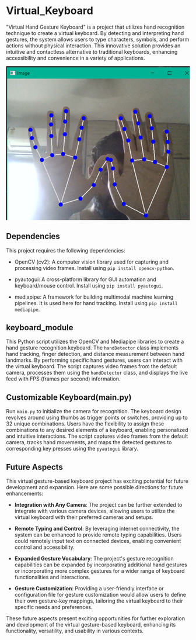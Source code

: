 # Virtual_Keyboard
 "Virtual Hand Gesture Keyboard" is a project that utilizes hand recognition technique to create a virtual keyboard. By detecting and interpreting hand gestures, the system allows users to type characters, symbols, and perform actions without physical interaction. This innovative solution provides an intuitive and contactless alternative to traditional keyboards, enhancing accessibility and convenience in a variety of applications.

![Alt text](hand_recognition.png)

## Dependencies

This project requires the following dependencies:

- OpenCV (cv2): A computer vision library used for capturing and processing video frames. Install using `pip install opencv-python`.

- pyautogui: A cross-platform library for GUI automation and keyboard/mouse control. Install using `pip install pyautogui`.

- mediapipe: A framework for building multimodal machine learning pipelines. It is used here for hand tracking. Install using `pip install mediapipe`.

 ## keyboard_module

This Python script utilizes the OpenCV and Mediapipe libraries to create a hand gesture recognition keyboard. The `handDetector` class implements hand tracking, finger detection, and distance measurement between hand landmarks. By performing specific hand gestures, users can interact with the virtual keyboard. The script captures video frames from the default camera, processes them using the `handDetector` class, and displays the live feed with FPS (frames per second) information.

## Customizable Keyboard(main.py)

Run `main.py` to initialize the camera for recognition. The keyboard design revolves around using thumbs as trigger points or switches, providing up to 32 unique combinations. Users have the flexibility to assign these combinations to any desired elements of a keyboard, enabling personalized and intuitive interactions. The script captures video frames from the default camera, tracks hand movements, and maps the detected gestures to corresponding key presses using the `pyautogui` library. 

## Future Aspects

This virtual gesture-based keyboard project has exciting potential for future development and expansion. Here are some possible directions for future enhancements:

- **Integration with Any Camera**: The project can be further extended to integrate with various camera devices, allowing users to utilize the virtual keyboard with their preferred cameras and setups.

- **Remote Typing and Control**: By leveraging internet connectivity, the system can be enhanced to provide remote typing capabilities. Users could remotely input text on connected devices, enabling convenient control and accessibility.

- **Expanded Gesture Vocabulary**: The project's gesture recognition capabilities can be expanded by incorporating additional hand gestures or incorporating more complex gestures for a wider range of keyboard functionalities and interactions.

- **Gesture Customization**: Providing a user-friendly interface or configuration file for gesture customization would allow users to define their own gesture-key mappings, tailoring the virtual keyboard to their specific needs and preferences.

These future aspects present exciting opportunities for further exploration and development of the virtual gesture-based keyboard, enhancing its functionality, versatility, and usability in various contexts.


